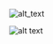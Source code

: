 ![alt_text](https://d2h0cx97tjks2p.cloudfront.net/blogs/wp-content/uploads/sites/2/2019/03/Django-Architecture-Diagram.jpg)

![alt text](https://mpng.pngfly.com/20181212/shf/kisspng-django-middleware-blog-csdn-user-5c11bc1b88b499.40510264154466613956.jpg)
